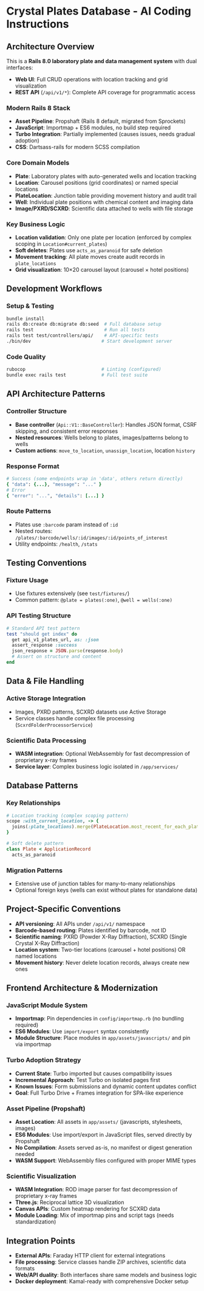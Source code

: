 # Crystal Plates Database - AI Coding Instructions

## Architecture Overview

This is a **Rails 8.0 laboratory plate and data management system** with dual interfaces:

- **Web UI**: Full CRUD operations with location tracking and grid visualization
- **REST API** (`/api/v1/*`): Complete API coverage for programmatic access

### Modern Rails 8 Stack

- **Asset Pipeline**: Propshaft (Rails 8 default, migrated from Sprockets)
- **JavaScript**: Importmap + ES6 modules, no build step required
- **Turbo Integration**: Partially implemented (causes issues, needs gradual adoption)
- **CSS**: Dartsass-rails for modern SCSS compilation

### Core Domain Models

- **Plate**: Laboratory plates with auto-generated wells and location tracking
- **Location**: Carousel positions (grid coordinates) or named special locations
- **PlateLocation**: Junction table providing movement history and audit trail
- **Well**: Individual plate positions with chemical content and imaging data
- **Image/PXRD/SCXRD**: Scientific data attached to wells with file storage

### Key Business Logic

- **Location validation**: Only one plate per location (enforced by complex scoping in `Location#current_plates`)
- **Soft deletes**: Plates use `acts_as_paranoid` for safe deletion
- **Movement tracking**: All plate moves create audit records in `plate_locations`
- **Grid visualization**: 10×20 carousel layout (carousel × hotel positions)

## Development Workflows

### Setup & Testing

```bash
bundle install
rails db:create db:migrate db:seed  # Full database setup
rails test                          # Run all tests
rails test test/controllers/api/    # API-specific tests
./bin/dev                          # Start development server
```

### Code Quality

```bash
rubocop                            # Linting (configured)
bundle exec rails test             # Full test suite
```

## API Architecture Patterns

### Controller Structure

- **Base controller** (`Api::V1::BaseController`): Handles JSON format, CSRF skipping, and consistent error responses
- **Nested resources**: Wells belong to plates, images/patterns belong to wells
- **Custom actions**: `move_to_location`, `unassign_location`, location `history`

### Response Format

```ruby
# Success (some endpoints wrap in 'data', others return directly)
{ "data": {...}, "message": "..." }
# Error
{ "error": "...", "details": [...] }
```

### Route Patterns

- Plates use `:barcode` param instead of `:id`
- Nested routes: `/plates/:barcode/wells/:id/images/:id/points_of_interest`
- Utility endpoints: `/health`, `/stats`

## Testing Conventions

### Fixture Usage

- Use fixtures extensively (see `test/fixtures/`)
- Common pattern: `@plate = plates(:one)`, `@well = wells(:one)`

### API Testing Structure

```ruby
# Standard API test pattern
test "should get index" do
  get api_v1_plates_url, as: :json
  assert_response :success
  json_response = JSON.parse(response.body)
  # Assert on structure and content
end
```

## Data & File Handling

### Active Storage Integration

- Images, PXRD patterns, SCXRD datasets use Active Storage
- Service classes handle complex file processing (`ScxrdFolderProcessorService`)

### Scientific Data Processing

- **WASM integration**: Optional WebAssembly for fast decompression of proprietary x-ray frames
- **Service layer**: Complex business logic isolated in `/app/services/`

## Database Patterns

### Key Relationships

```ruby
# Location tracking (complex scoping pattern)
scope :with_current_location, -> {
  joins(:plate_locations).merge(PlateLocation.most_recent_for_each_plate)
}

# Soft delete pattern
class Plate < ApplicationRecord
  acts_as_paranoid
```

### Migration Patterns

- Extensive use of junction tables for many-to-many relationships
- Optional foreign keys (wells can exist without plates for standalone data)

## Project-Specific Conventions

- **API versioning**: All APIs under `/api/v1/` namespace
- **Barcode-based routing**: Plates identified by barcode, not ID
- **Scientific naming**: PXRD (Powder X-Ray Diffraction), SCXRD (Single Crystal X-Ray Diffraction)
- **Location system**: Two-tier locations (carousel + hotel positions) OR named locations
- **Movement history**: Never delete location records, always create new ones

## Frontend Architecture & Modernization

### JavaScript Module System

- **Importmap**: Pin dependencies in `config/importmap.rb` (no bundling required)
- **ES6 Modules**: Use `import/export` syntax consistently
- **Module Structure**: Place modules in `app/assets/javascripts/` and pin via importmap

### Turbo Adoption Strategy

- **Current State**: Turbo imported but causes compatibility issues
- **Incremental Approach**: Test Turbo on isolated pages first
- **Known Issues**: Form submissions and dynamic content updates conflict
- **Goal**: Full Turbo Drive + Frames integration for SPA-like experience

### Asset Pipeline (Propshaft)

- **Asset Location**: All assets in `app/assets/` (javascripts, stylesheets, images)
- **ES6 Modules**: Use import/export in JavaScript files, served directly by Propshaft
- **No Compilation**: Assets served as-is, no manifest or digest generation needed
- **WASM Support**: WebAssembly files configured with proper MIME types

### Scientific Visualization

- **WASM Integration**: ROD image parser for fast decompression of proprietary x-ray frames
- **Three.js**: Reciprocal lattice 3D visualization
- **Canvas APIs**: Custom heatmap rendering for SCXRD data
- **Module Loading**: Mix of importmap pins and script tags (needs standardization)

## Integration Points

- **External APIs**: Faraday HTTP client for external integrations
- **File processing**: Service classes handle ZIP archives, scientific data formats
- **Web/API duality**: Both interfaces share same models and business logic
- **Docker deployment**: Kamal-ready with comprehensive Docker setup
